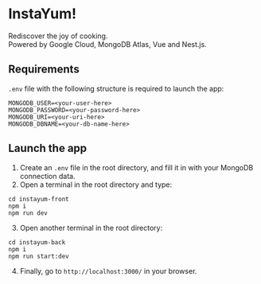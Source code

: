 # InstaYum!
Rediscover the joy of cooking.  
Powered by Google Cloud, MongoDB Atlas, Vue and Nest.js.

## Requirements
`.env` file with the following structure is required to launch the app:  
```
MONGODB_USER=<your-user-here>
MONGODB_PASSWORD=<your-password-here>
MONGODB_URI=<your-uri-here>
MONGODB_DBNAME=<your-db-name-here>
```

## Launch the app
1. Create an `.env` file in the root directory, and fill it in with your MongoDB connection data.  
2. Open a terminal in the root directory and type:
```
cd instayum-front
npm i
npm run dev
``` 

3. Open another terminal in the root directory:  
```
cd instayum-back
npm i
npm run start:dev
```
4. Finally, go to `http://localhost:3000/` in your browser.
